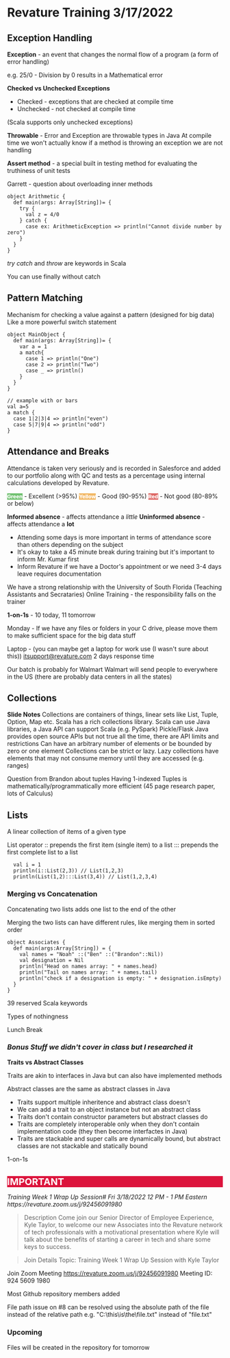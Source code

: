 # Revature Training 3/17/2022

## Exception Handling

**Exception** - an event that changes the normal flow of a program (a form of error handling)

e.g. 25/0 - Division by 0 results in a Mathematical error

**Checked vs Unchecked Exceptions**
* Checked - exceptions that are checked at compile time
* Unchecked - not checked at compile time

(Scala supports only unchecked exceptions)

**Throwable** -  Error and Exception are throwable types in Java
At compile time we won't actually know if a method is throwing an exception we are not handling

**Assert method** - a special built in testing method for evaluating the truthiness of unit tests

Garrett - question about overloading inner methods

```
object Arithmetic {
  def main(args: Array[String])= {
    try {
      val z = 4/0
    } catch {
      case ex: ArithmeticException => println("Cannot divide number by zero")
    }
  }
}
```


*try* *catch* and *throw* are keywords in Scala

You can use finally without catch

## Pattern Matching 

Mechanism for checking a value against a pattern (designed for big data)
Like a more powerful switch statement

```
object MainObject {
  def main(args: Array[String])= {
    var a = 1
    a match{
      case 1 => println("One")
      case 2 => println("Two")
      case _ => println()
    }
  }
}
```


```
// example with or bars
val a=5
a match {
  case 1|2|3|4 => println("even")
  case 5|7|9|4 => println("odd")
}
```

## Attendance and Breaks
Attendance is taken very seriously and is recorded in Salesforce and added to our portfolio along with QC and tests as a percentage using internal calculations developed by Revature.

<span style="background-color:  #5cb85cdd; color: white; font-size: 12; font-weight: 800;">Green</span> - Excellent (>95%)
<span style="background-color:  #f0ad4edd; color: white; font-size: 12; font-weight: 800;">Yellow</span> - Good (90-95%)
<span style="background-color:  #d9534fdd; color: white; font-size: 12; font-weight: 800;">Red</span> - Not good (80-89% or below)

**Informed absence** - affects attendance a *little*
**Uninformed absence** - affects attendance a **lot**


- Attending some days is more important in terms of attendance score than others depending on the subject
- It's okay to take a 45 minute break during training but it's important to inform Mr. Kumar first
- Inform Revature if we have a Doctor's appointment or we need 3-4 days leave requires documentation

We have a strong relationship with the University of South Florida (Teaching Assistants and Secrataries)
Online Training - the responsibility falls on the trainer

**1-on-1s** - 
10 today, 11 tomorrow

Monday - If we have any files or folders in your C drive, please move them to make sufficient space for the big data stuff

Laptop - (you can maybe get a laptop for work use (I wasn't sure about this))
itsupport@revature.com
2 days response time

Our batch is probably for Walmart
Walmart will send people to everywhere in the US (there are probably data centers in all the states)


## Collections

**Slide Notes**
Collections are containers of things, linear sets like List, Tuple, Option, Map etc.
Scala has a rich collections library.
Scala can use Java libraries, a Java API can support Scala (e.g. PySpark) Pickle/Flask
Java provides open source APIs but not true all the time, there are API limits and restrictions
Can have an arbitrary number of elements or be bounded by zero or one element
Collections can be strict or lazy. Lazy collections have elements that may not consume memory until they are accessed (e.g. ranges)

Question from Brandon about tuples
Having 1-indexed Tuples is mathematically/programmatically more efficient (45 page research paper, lots of Calculus)

## Lists

A linear collection of items of a given type

List operator
:: prepends the first item (single item) to a list
::: prepends the first complete list to a list

```
  val i = 1
  println(i::List(2,3)) // List(1,2,3)
  println(List(1,2):::List(3,4)) // List(1,2,3,4)

```

### Merging vs Concatenation
Concatenating two lists adds one list to the end of the other

Merging the two lists can have different rules, like merging them in sorted order

```
object Associates {
  def main(args:Array[String]) = {
    val names = "Noah" ::("Ben" ::("Brandon"::Nil))
    val designation = Nil
    println("Head on names array: " + names.head)
    println("Tail on names array: " + names.tail)
    println("check if a designation is empty: " + designation.isEmpty)
  }
}
```

39 reserved Scala keywords

Types of nothingness

Lunch Break

### *Bonus Stuff we didn't cover in class but I researched it*

**Traits vs Abstract Classes**

Traits are akin to interfaces in Java but can also have implemented methods

Abstract classes are the same as abstract classes in Java

- Traits support multiple inheritence and abstract class doesn't
- We can add a trait to an object instance but not an abstract class
- Traits don't contain constructor parameters but abstract classes do
- Traits are completely interoperable only when they don't contain implementation code (they then become interfactes in Java)
- Traits are stackable and super calls are dynamically bound, but abstract classes are not stackable and statically bound

1-on-1s


<h1 style="background-color:crimson; color:white; font-size: 22;">IMPORTANT</h1>
<i>Training Week 1 Wrap Up Session#
Fri 3/18/2022 12 PM - 1 PM Eastern
https://revature.zoom.us/j/92456091980
</i>
</span>

> Description
Come join our Senior Director of Employee Experience, Kyle Taylor, to welcome our new Associates into the Revature network of tech professionals with a motivational presentation where Kyle will talk about the benefits of starting a career in tech and share some keys to success.

> Join Details
Topic: Training Week 1 Wrap Up Session with Kyle Taylor

Join Zoom Meeting
https://revature.zoom.us/j/92456091980
Meeting ID: 924 5609 1980

Most Github repository members added

File path issue on #8 can be resolved using the absolute path of the file instead of the relative path
e.g. "C:\this\is\the\file.txt"
instead of "file.txt"

### Upcoming

Files will be created in the repository for tomorrow

